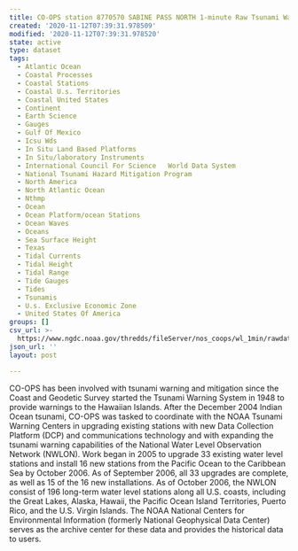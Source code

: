 ```yaml
---
title: CO-OPS station 8770570 SABINE PASS NORTH 1-minute Raw Tsunami Water Level Data
created: '2020-11-12T07:39:31.978509'
modified: '2020-11-12T07:39:31.978520'
state: active
type: dataset
tags:
  - Atlantic Ocean
  - Coastal Processes
  - Coastal Stations
  - Coastal U.s. Territories
  - Coastal United States
  - Continent
  - Earth Science
  - Gauges
  - Gulf Of Mexico
  - Icsu Wds
  - In Situ Land Based Platforms
  - In Situ/laboratory Instruments
  - International Council For Science   World Data System
  - National Tsunami Hazard Mitigation Program
  - North America
  - North Atlantic Ocean
  - Nthmp
  - Ocean
  - Ocean Platform/ocean Stations
  - Ocean Waves
  - Oceans
  - Sea Surface Height
  - Texas
  - Tidal Currents
  - Tidal Height
  - Tidal Range
  - Tide Gauges
  - Tides
  - Tsunamis
  - U.s. Exclusive Economic Zone
  - United States Of America
groups: []
csv_url: >-
  https://www.ngdc.noaa.gov/thredds/fileServer/nos_coops/wl_1min/rawdata/8770570/8770570_20080101to20081231.csv.gz
json_url: ''
layout: post

---
```

CO-OPS has been involved with tsunami warning and mitigation since the Coast and Geodetic Survey started the Tsunami Warning System in 1948 to provide warnings to the Hawaiian Islands. After the December 2004 Indian Ocean tsunami, CO-OPS was tasked to coordinate with the NOAA Tsunami Warning Centers in upgrading existing stations with new Data Collection Platform (DCP) and communications technology and with expanding the tsunami warning capabilities of the National Water Level Observation Network (NWLON). Work began in 2005 to upgrade 33 existing water level stations and install 16 new stations from the Pacific Ocean to the Caribbean Sea by October 2006. As of September 2006, all 33 upgrades are complete, as well as 15 of the 16 new installations. As of October 2006, the NWLON consist of 196 long-term water level stations along all U.S. coasts, including the Great Lakes, Alaska, Hawaii, the Pacific Ocean Island Territories, Puerto Rico, and the U.S. Virgin Islands. The NOAA National Centers for Environmental Information (formerly National Geophysical Data Center) serves as the archive center for these data and provides the historical data to users.
